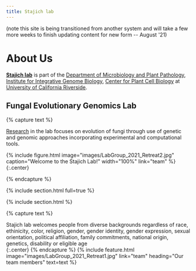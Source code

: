 ```yaml
---
title: Stajich lab
---
```


(note this site is being transitioned from another system and will take a few more weeks to finish updating content for new form -- August '21)

# About Us

[**Stajich lab**](https://lab.stajich.org) is part of the [Department of Microbiology and Plant Pathology](https://microplantpath.ucr.edu), [Institute for Integrative Genome Biology](https://iigb.ucr.edu), [Center for Plant Cell Biology](https://cepceb.ucr.edu) at [University of California Riverside](https://ucr.edu).

## Fungal Evolutionary Genomics Lab

{% capture text %}

[Research](research) in the lab focuses on evolution of fungi through use of genetic and genomic approaches incorporating experimental and computational tools. 

{%
  include figure.html
  image="images/LabGroup_2021_Retreat2.jpg"
  caption="Welcome to the Stajich Lab!"
  width="100%"
  link="team"
%}
{:.center}


{% endcapture %}

{% include section.html full=true %}

{% include section.html %}

{% capture text %}

Stajich lab welcomes people from diverse backgrounds regardless of race, ethinicity, color, religion, gender, gender identity, gender expression, sexual orientation, political affiliation, family commitments, national origin, genetics, disability or eligible age  <br>
{:.center}
{% endcapture %}
{%
  include feature.html
  image="images/LabGroup_2021_Retreat1.jpg"
  link="team"
  heading="Our team members"
  text=text
%}
